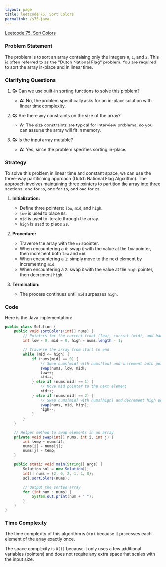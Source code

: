 ```yaml
---
layout: page
title: leetcode 75. Sort Colors
permalink: /s75-java
---
```

[Leetcode 75. Sort Colors](https://algoadvance.github.io/algoadvance/l75)
### Problem Statement

The problem is to sort an array containing only the integers `0`, `1`, and `2`. This is often referred to as the "Dutch National Flag" problem. You are required to sort the array in-place and in linear time.

### Clarifying Questions

1. **Q:** Can we use built-in sorting functions to solve this problem?
   - **A:** No, the problem specifically asks for an in-place solution with linear time complexity.

2. **Q:** Are there any constraints on the size of the array?
   - **A:** The size constraints are typical for interview problems, so you can assume the array will fit in memory.

3. **Q:** Is the input array mutable?
   - **A:** Yes, since the problem specifies sorting in-place.

### Strategy

To solve this problem in linear time and constant space, we can use the three-way partitioning approach (Dutch National Flag Algorithm). The approach involves maintaining three pointers to partition the array into three sections: one for `0`s, one for `1`s, and one for `2`s.

1. **Initialization:**
   - Define three pointers: `low`, `mid`, and `high`.
   - `low` is used to place `0`s.
   - `mid` is used to iterate through the array.
   - `high` is used to place `2`s.

2. **Procedure:**
   - Traverse the array with the `mid` pointer.
   - When encountering a `0`: swap it with the value at the `low` pointer, then increment both `low` and `mid`.
   - When encountering a `1`: simply move to the next element by incrementing `mid`.
   - When encountering a `2`: swap it with the value at the `high` pointer, then decrement `high`.

3. **Termination:**
   - The process continues until `mid` surpasses `high`.

### Code

Here is the Java implementation:

```java
public class Solution {
    public void sortColors(int[] nums) {
        // Pointers for the current front (low), current (mid), and back (high) positions
        int low = 0, mid = 0, high = nums.length - 1;

        // Traverse the array from start to end
        while (mid <= high) {
            if (nums[mid] == 0) {
                // Swap nums[mid] with nums[low] and increment both pointers
                swap(nums, low, mid);
                low++;
                mid++;
            } else if (nums[mid] == 1) {
                // Move mid pointer to the next element
                mid++;
            } else if (nums[mid] == 2) {
                // Swap nums[mid] with nums[high] and decrement high pointer
                swap(nums, mid, high);
                high--;
            }
        }
    }

    // Helper method to swap elements in an array
    private void swap(int[] nums, int i, int j) {
        int temp = nums[i];
        nums[i] = nums[j];
        nums[j] = temp;
    }

    public static void main(String[] args) {
        Solution sol = new Solution();
        int[] nums = {2, 0, 2, 1, 1, 0};
        sol.sortColors(nums);

        // Output the sorted array
        for (int num : nums) {
            System.out.print(num + " ");
        }
    }
}
```

### Time Complexity

The time complexity of this algorithm is `O(n)` because it processes each element of the array exactly once. 

The space complexity is `O(1)` because it only uses a few additional variables (pointers) and does not require any extra space that scales with the input size.